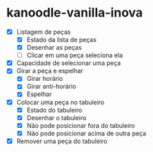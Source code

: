 # kanoodle-vanilla-inova

- [x] Listagem de peças
    - [x] Estado da lista de peças
    - [x] Desenhar as peças
    - [ ] Clicar em uma peça seleciona ela
- [x] Capacidade de selecionar uma peça
- [x] Girar a peça e espelhar
    - [x] Girar horário
    - [x] Girar anti-horário
    - [x] Espelhar
- [x] Colocar uma peça no tabuleiro
    - [x] Estado do tabuleiro
    - [x] Desenhar o tabuleiro
    - [x] Não pode posicionar fora do tabuleiro
    - [x] Não pode posicionar acima de outra peça
- [x] Remover uma peça do tabuleiro